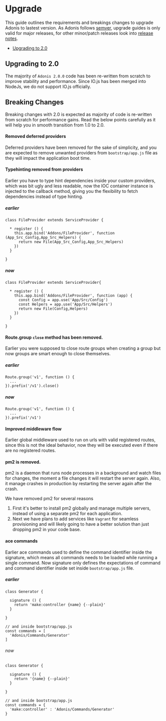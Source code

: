 # Upgrade

This guide outlines the requirements and breakings changes to upgrade Adonis to lastest version. As Adonis follows [semver](http://semver.org/), upgrade guides is only valid for major releases, for other minor/patch releases look into [release notes](release-notes).

- [Upgrading to 2.0](upgrading-to-2.0)

## Upgrading to 2.0

The majority of `Adonis 2.0.0` code has been re-written from scratch to improve stability and performance. Since IO.js has been merged into NodeJs, we do not support IO.js officially.

## Breaking Changes

Breaking changes with 2.0 is expected as majority of code is re-written from scratch for performance gains. Read the below points carefully as it will help you in smooth transition from 1.0 to 2.0.

#### Removed deferred providers

Deferred providers have been removed for the sake of simplicity, and you are expected to remove unwanted providers from `bootstrap/app.js` file as they will impact the application boot time.

#### Typehinting removed from providers

Earlier you have to type hint dependencies inside your custom providers, which was bit ugly and less readable, now the IOC container instance is injected to the callback method, giving you the flexibility to fetch dependencies instead of type hinting.

##### earlier

```javascript,line-numbers
class FileProvider extends ServiceProvider {

  * register () {
    this.app.bind('Addons/FileProvider', function (App_Src_Config,App_Src_Helpers) {
      return new File(App_Src_Config,App_Src_Helpers)
    })
  }

}
```

##### now

```javascript,line-numbers
class FileProvider extends ServiceProvider{

  * register () {
    this.app.bind('Addons/FileProvider', function (app) {
      const Config = app.use('App/Src/Config')
      const Helpers = app.use('App/Src/Helpers')
      return new File(Config,Helpers)
    })
  }

}
```

#### Route.group `close` method has been removed.

Earlier you were supposed to close route groups when creating a group but now groups are smart enough to close themselves.

##### earlier
```javascript,line-numbers
Route.group('v1', function () {
  ...
}).prefix('/v1').close()
```

##### now
```javascript,line-numbers
Route.group('v1', function () {
  ...
}).prefix('/v1')
```

#### Improved middleware flow

Earlier global middleware used to run on urls with valid registered routes, since this is not the ideal behavior, now they will be executed even if there are no registered routes.

#### pm2 is removed.

pm2 is a daemon that runs node processes in a background and watch files for changes, the moment a file changes it will restart the server again. Also, it manage crashes in production by restarting the server again after the crash.

We have removed pm2 for several reasons

1. First it's better to install pm2 globally and manage multiple servers, instead of using a separate pm2 for each application.
2. Next we have plans to add services like `Vagrant` for seamless provisioning and will likely going to have a better solution than just dropping pm2 in your code base.

#### ace commands

Earlier ace commands used to define the command identifier inside the signature, which means all commands needs to be loaded while running a single command. Now signature only defines the expectations of command and command identifier inside set inside `bootstrap/app.js` file.

##### earlier
```javascript,line-numbers
class Generator {

  signature () {
    return 'make:controller {name} {--plain}'
  }

}

// and inside bootstrap/app.js
const commands = [
  'Adonis/Commands/Generator'
]
```

###### now
```javascript,line-numbers
class Generator {

  signature () {
    return '{name} {--plain}'
  }

}

// and inside bootstrap/app.js
const commands = {
  'make:controller' : 'Adonis/Commands/Generator'
}
```